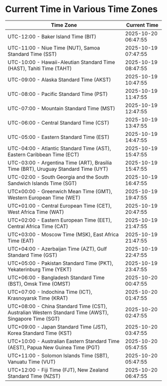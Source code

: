 # Current Time in Various Time Zones

| Time Zone | Current Time |
|-----------|--------------|
| UTC-12:00 - Baker Island Time (BIT) | 2025-10-20 06:47:55 |
| UTC-11:00 - Niue Time (NUT), Samoa Standard Time (SST) | 2025-10-19 07:47:55 |
| UTC-10:00 - Hawaii-Aleutian Standard Time (HAST), Tahiti Time (TAHT) | 2025-10-19 08:47:55 |
| UTC-09:00 - Alaska Standard Time (AKST) | 2025-10-19 10:47:55 |
| UTC-08:00 - Pacific Standard Time (PST) | 2025-10-19 11:47:55 |
| UTC-07:00 - Mountain Standard Time (MST) | 2025-10-19 12:47:55 |
| UTC-06:00 - Central Standard Time (CST) | 2025-10-19 13:47:55 |
| UTC-05:00 - Eastern Standard Time (EST) | 2025-10-19 14:47:55 |
| UTC-04:00 - Atlantic Standard Time (AST), Eastern Caribbean Time (ECT) | 2025-10-19 15:47:55 |
| UTC-03:00 - Argentina Time (ART), Brasília Time (BRT), Uruguay Standard Time (UYT) | 2025-10-19 15:47:55 |
| UTC-02:00 - South Georgia and the South Sandwich Islands Time (SGT) | 2025-10-19 16:47:55 |
| UTC±00:00 - Greenwich Mean Time (GMT), Western European Time (WET) | 2025-10-19 19:47:55 |
| UTC+01:00 - Central European Time (CET), West Africa Time (WAT) | 2025-10-19 20:47:55 |
| UTC+02:00 - Eastern European Time (EET), Central Africa Time (CAT) | 2025-10-19 21:47:55 |
| UTC+03:00 - Moscow Time (MSK), East Africa Time (EAT) | 2025-10-19 21:47:55 |
| UTC+04:00 - Azerbaijan Time (AZT), Gulf Standard Time (GST) | 2025-10-19 22:47:55 |
| UTC+05:00 - Pakistan Standard Time (PKT), Yekaterinburg Time (YEKT) | 2025-10-19 23:47:55 |
| UTC+06:00 - Bangladesh Standard Time (BST), Omsk Time (OMST) | 2025-10-20 00:47:55 |
| UTC+07:00 - Indochina Time (ICT), Krasnoyarsk Time (KRAT) | 2025-10-20 01:47:55 |
| UTC+08:00 - China Standard Time (CST), Australian Western Standard Time (AWST), Singapore Time (SGT) | 2025-10-20 02:47:55 |
| UTC+09:00 - Japan Standard Time (JST), Korea Standard Time (KST) | 2025-10-20 03:47:55 |
| UTC+10:00 - Australian Eastern Standard Time (AEST), Papua New Guinea Time (PGT) | 2025-10-20 05:47:55 |
| UTC+11:00 - Solomon Islands Time (SBT), Vanuatu Time (VUT) | 2025-10-20 05:47:55 |
| UTC+12:00 - Fiji Time (FJT), New Zealand Standard Time (NZST) | 2025-10-20 06:47:55 |
